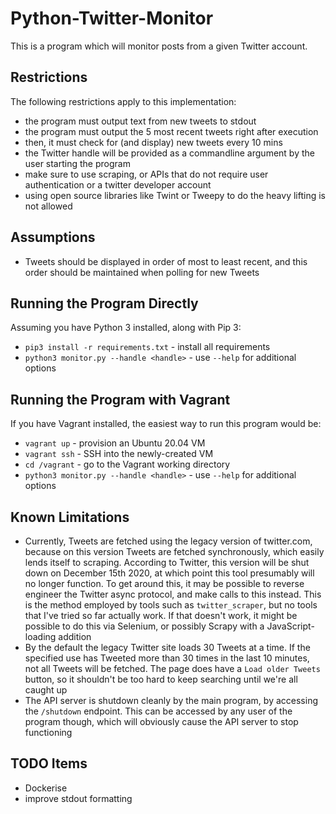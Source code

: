 # Python-Twitter-Monitor

This is a program which will monitor posts from a given Twitter account.

## Restrictions

The following restrictions apply to this implementation:

* the program must output text from new tweets to stdout
* the program must output the 5 most recent tweets right after execution
* then, it must check for (and display) new tweets every 10 mins
* the Twitter handle will be provided as a commandline argument by the user starting the program
* make sure to use scraping, or APIs that do not require user authentication or a twitter developer account
* using open source libraries like Twint or Tweepy to do the heavy lifting is not allowed

## Assumptions

* Tweets should be displayed in order of most to least recent, and this order
  should be maintained when polling for new Tweets

## Running the Program Directly

Assuming you have Python 3 installed, along with Pip 3:

* `pip3 install -r requirements.txt` - install all requirements
* `python3 monitor.py --handle <handle>` - use `--help` for additional options

## Running the Program with Vagrant

If you have Vagrant installed, the easiest way to run this program would be:

* `vagrant up` - provision an Ubuntu 20.04 VM
* `vagrant ssh` - SSH into the newly-created VM
* `cd /vagrant` - go to the Vagrant working directory
* `python3 monitor.py --handle <handle>` - use `--help` for additional options

## Known Limitations

* Currently, Tweets are fetched using the legacy version of twitter.com, because
  on this version Tweets are fetched synchronously, which easily lends itself to
  scraping. According to Twitter, this version will be shut down on December
  15th 2020, at which point this tool presumably will no longer function. To
  get around this, it may be possible to reverse engineer the Twitter async
  protocol, and make calls to this instead. This is the method employed by tools
  such as `twitter_scraper`, but no tools that I've tried so far actually work.
  If that doesn't work, it might be possible to do this via Selenium, or possibly
  Scrapy with a JavaScript-loading addition
* By the default the legacy Twitter site loads 30 Tweets at a time. If the specified
  use has Tweeted more than 30 times in the last 10 minutes, not all Tweets will
  be fetched. The page does have a `Load older Tweets` button, so it shouldn't be
  too hard to keep searching until we're all caught up
* The API server is shutdown cleanly by the main program, by accessing the
  `/shutdown` endpoint. This can be accessed by any user of the program though,
  which will obviously cause the API server to stop functioning

## TODO Items

* Dockerise
* improve stdout formatting

